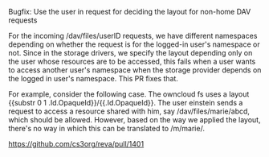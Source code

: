 Bugfix: Use the user in request for deciding the layout for non-home DAV requests

For the incoming /dav/files/userID requests, we have different namespaces
depending on whether the request is for the logged-in user's namespace or not.
Since in the storage drivers, we specify the layout depending only on the user
whose resources are to be accessed, this fails when a user wants to access
another user's namespace when the storage provider depends on the logged in
user's namespace. This PR fixes that.

For example, consider the following case. The owncloud fs uses a layout
{{substr 0 1 .Id.OpaqueId}}/{{.Id.OpaqueId}}. The user einstein sends a request
to access a resource shared with him, say /dav/files/marie/abcd, which should be
allowed. However, based on the way we applied the layout, there's no way in
which this can be translated to /m/marie/.

https://github.com/cs3org/reva/pull/1401
